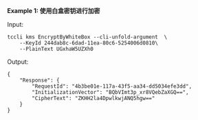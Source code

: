 **Example 1: 使用白盒密钥进行加密**



Input: 

```
tccli kms EncryptByWhiteBox --cli-unfold-argument  \
    --KeyId 244dab8c-6dad-11ea-80c6-5254006d0810\
    --PlainText UGxhaW5UZXh0
```

Output: 
```
{
    "Response": {
        "RequestId": "4b3be01e-117a-43f5-aa34-dd5034efe3dd",
        "InitializationVector": "BQbVImt3p_xr8VQebZaXGQ==",
        "CipherText": "ZKHH2la4DpwlkwjANQ5hgw=="
    }
}
```

